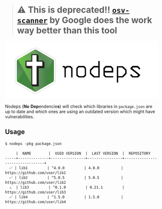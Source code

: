 > # ⚠️ This is deprecated!! [`osv-scanner`](https://google.github.io/osv-scanner) by Google does the work way better than this tool 

![](img/nodeps_banner.png)

Nodeps (**No** **Dep**endencie**s**) will check which libraries in `package.json` are up to date and which ones are using an outdated version which might have vulnerabilities.

## Usage

```
$ nodeps -pkg package.json

     |  NAME        |  USED VERSION  |  LAST VERSION  |  REPOSITORY
-----+--------------+----------------+----------------+---------------------------------+
  ✅ | lib1         | ^4.0.0         | 4.0.0          | https://github.com/user/lib1
  ✅ | lib2         | ^5.0.5         | 5.0.5          | https://github.com/user/lib2
  ⚠️  | lib3         | ^0.1.0         | 0.21.1         | https://github.com/user/lib3
  ✅ | lib4         | ^1.5.0         | 1.5.0          | https://github.com/user/lib4

```


